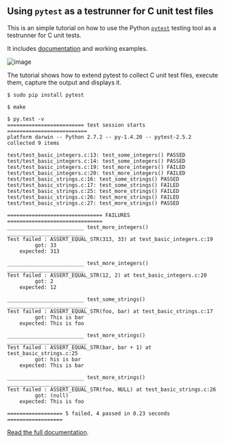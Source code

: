 
## Using `pytest` as a testrunner for C unit test files

This is an simple tutorial on how to use the Python [`pytest`](http://pytest.org/latest/index.html) testing tool as a testrunner for C unit tests.

It includes [documentation](http://pytest-c-testrunner.readthedocs.org) and working examples.

![image](https://raw.github.com/jmcnamara/pytest_c_testrunner/master/docs/source/_images/output.png)


The tutorial shows how to extend pytest to collect C unit test files, execute them, capture the output and displays it.


    $ sudo pip install pytest

    $ make

    $ py.test -v
    ========================= test session starts ==========================
    platform darwin -- Python 2.7.2 -- py-1.4.20 -- pytest-2.5.2
    collected 9 items

    test/test_basic_integers.c:13: test_some_integers() PASSED
    test/test_basic_integers.c:14: test_some_integers() PASSED
    test/test_basic_integers.c:19: test_more_integers() FAILED
    test/test_basic_integers.c:20: test_more_integers() FAILED
    test/test_basic_strings.c:16: test_some_strings() PASSED
    test/test_basic_strings.c:17: test_some_strings() FAILED
    test/test_basic_strings.c:25: test_more_strings() FAILED
    test/test_basic_strings.c:26: test_more_strings() FAILED
    test/test_basic_strings.c:27: test_more_strings() PASSED

    =============================== FAILURES ===============================
    _________________________ test_more_integers() _________________________
    Test failed : ASSERT_EQUAL_STR(313, 33) at test_basic_integers.c:19
             got: 33
        expected: 313

    _________________________ test_more_integers() _________________________
    Test failed : ASSERT_EQUAL_STR(12, 2) at test_basic_integers.c:20
             got: 2
        expected: 12

    _________________________ test_some_strings() __________________________
    Test failed : ASSERT_EQUAL_STR(foo, bar) at test_basic_strings.c:17
             got: This is bar
        expected: This is foo

    _________________________ test_more_strings() __________________________
    Test failed : ASSERT_EQUAL_STR(bar, bar + 1) at test_basic_strings.c:25
             got: his is bar
        expected: This is bar

    _________________________ test_more_strings() __________________________
    Test failed : ASSERT_EQUAL_STR(foo, NULL) at test_basic_strings.c:26
             got: (null)
        expected: This is foo

    ================== 5 failed, 4 passed in 0.23 seconds ==================


[Read the full documentation](http://pytest-c-testrunner.readthedocs.org).
